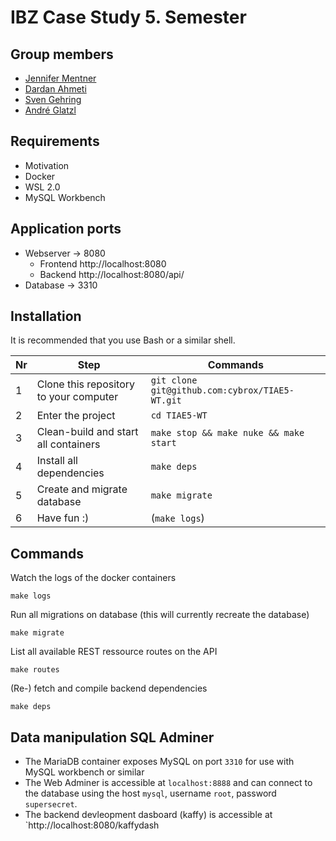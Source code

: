 # IBZ Case Study 5. Semester

## Group members
* [Jennifer Mentner](https://github.com/JenniferSusann)
* [Dardan Ahmeti](https://github.com/dardii)
* [Sven Gehring](https://github.com/cybrox)
* [André Glatzl](https://github.com/glaand)

## Requirements
* Motivation
* Docker
* WSL 2.0
* MySQL Workbench

## Application ports
* Webserver -> 8080
  * Frontend http://localhost:8080
  * Backend http://localhost:8080/api/
* Database -> 3310

## Installation
It is recommended that you use Bash or a similar shell.

Nr | Step | Commands
--- | --- | ---
1 | Clone this repository to your computer | `git clone git@github.com:cybrox/TIAE5-WT.git`
2 | Enter the project | `cd TIAE5-WT`
3 | Clean-build and start all containers | `make stop && make nuke && make start`
4 | Install all dependencies | `make deps`
5 | Create and migrate database | `make migrate`
6 | Have fun :) | (`make logs`)

## Commands

Watch the logs of the docker containers
```
make logs
```

Run all migrations on database (this will currently recreate the database)
```
make migrate
```

List all available REST ressource routes on the API
```
make routes
```

(Re-) fetch and compile backend dependencies
```
make deps
```

## Data manipulation SQL Adminer
* The MariaDB container exposes MySQL on port `3310` for use with MySQL workbench or similar
* The Web Adminer is accessible at `localhost:8888` and can connect to the database using the host `mysql`, username `root`, password `supersecret`.
* The backend devleopment dasboard (kaffy) is accessible at `http://localhost:8080/kaffydash
